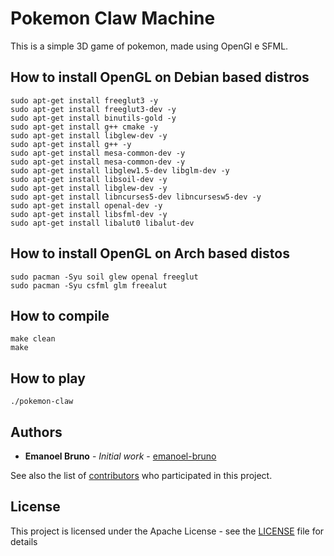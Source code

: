 # Pokemon Claw Machine

This is a simple 3D game of pokemon, made using OpenGl e SFML.

## How to install OpenGL on Debian based distros

    sudo apt-get install freeglut3 -y
    sudo apt-get install freeglut3-dev -y
    sudo apt-get install binutils-gold -y
    sudo apt-get install g++ cmake -y
    sudo apt-get install libglew-dev -y
    sudo apt-get install g++ -y
    sudo apt-get install mesa-common-dev -y
    sudo apt-get install mesa-common-dev -y
    sudo apt-get install libglew1.5-dev libglm-dev -y
    sudo apt-get install libsoil-dev -y
    sudo apt-get install libglew-dev -y
    sudo apt-get install libncurses5-dev libncursesw5-dev -y
    sudo apt-get install openal-dev -y
    sudo apt-get install libsfml-dev -y
    sudo apt-get install libalut0 libalut-dev

## How to install OpenGL on Arch based distos

    sudo pacman -Syu soil glew openal freeglut
    sudo pacman -Syu csfml glm freealut

## How to compile

    make clean
    make

## How to play

    ./pokemon-claw

## Authors

* **Emanoel Bruno** - *Initial work* - [emanoel-bruno](https://github.com/emanoel-bruno)

See also the list of [contributors](https://github.com/emanoel-bruno/Tips-Git/contributors) who participated in this project.

## License

This project is licensed under the Apache License - see the [LICENSE](LICENSE.md) file for details
